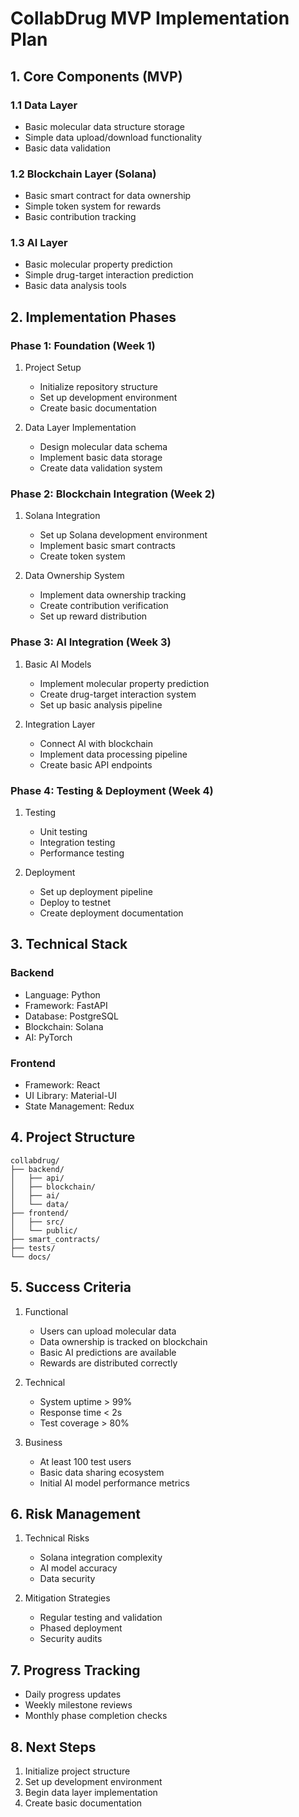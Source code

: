 # CollabDrug MVP Implementation Plan

## 1. Core Components (MVP)

### 1.1 Data Layer
- Basic molecular data structure storage
- Simple data upload/download functionality
- Basic data validation

### 1.2 Blockchain Layer (Solana)
- Basic smart contract for data ownership
- Simple token system for rewards
- Basic contribution tracking

### 1.3 AI Layer
- Basic molecular property prediction
- Simple drug-target interaction prediction
- Basic data analysis tools

## 2. Implementation Phases

### Phase 1: Foundation (Week 1)
1. Project Setup
   - Initialize repository structure
   - Set up development environment
   - Create basic documentation

2. Data Layer Implementation
   - Design molecular data schema
   - Implement basic data storage
   - Create data validation system

### Phase 2: Blockchain Integration (Week 2)
1. Solana Integration
   - Set up Solana development environment
   - Implement basic smart contracts
   - Create token system

2. Data Ownership System
   - Implement data ownership tracking
   - Create contribution verification
   - Set up reward distribution

### Phase 3: AI Integration (Week 3)
1. Basic AI Models
   - Implement molecular property prediction
   - Create drug-target interaction system
   - Set up basic analysis pipeline

2. Integration Layer
   - Connect AI with blockchain
   - Implement data processing pipeline
   - Create basic API endpoints

### Phase 4: Testing & Deployment (Week 4)
1. Testing
   - Unit testing
   - Integration testing
   - Performance testing

2. Deployment
   - Set up deployment pipeline
   - Deploy to testnet
   - Create deployment documentation

## 3. Technical Stack

### Backend
- Language: Python
- Framework: FastAPI
- Database: PostgreSQL
- Blockchain: Solana
- AI: PyTorch

### Frontend
- Framework: React
- UI Library: Material-UI
- State Management: Redux

## 4. Project Structure

```
collabdrug/
├── backend/
│   ├── api/
│   ├── blockchain/
│   ├── ai/
│   └── data/
├── frontend/
│   ├── src/
│   └── public/
├── smart_contracts/
├── tests/
└── docs/
```

## 5. Success Criteria

1. Functional
   - Users can upload molecular data
   - Data ownership is tracked on blockchain
   - Basic AI predictions are available
   - Rewards are distributed correctly

2. Technical
   - System uptime > 99%
   - Response time < 2s
   - Test coverage > 80%

3. Business
   - At least 100 test users
   - Basic data sharing ecosystem
   - Initial AI model performance metrics

## 6. Risk Management

1. Technical Risks
   - Solana integration complexity
   - AI model accuracy
   - Data security

2. Mitigation Strategies
   - Regular testing and validation
   - Phased deployment
   - Security audits

## 7. Progress Tracking

- Daily progress updates
- Weekly milestone reviews
- Monthly phase completion checks

## 8. Next Steps

1. Initialize project structure
2. Set up development environment
3. Begin data layer implementation
4. Create basic documentation 